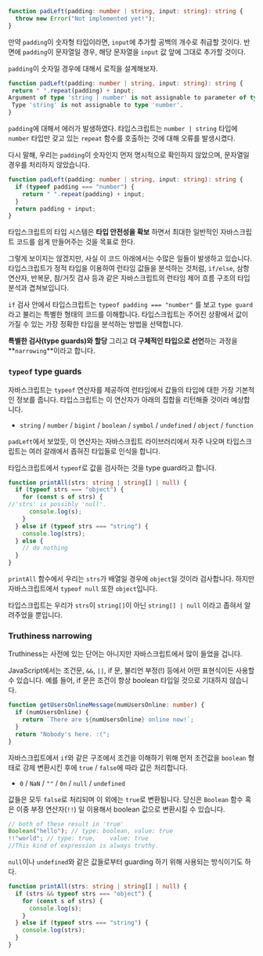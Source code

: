 ```typescript
function padLeft(padding: number | string, input: string): string {
  throw new Error("Not implemented yet!");
}
```

만약 `padding`이 숫자형 타입이라면, `input`에 추가할 공백의 개수로 취급할 것이다. 반면에 `padding`이 문자열일 경우, 해당 문자열을 `input` 값 앞에 그대로 추가할 것이다.

 `padding`이 숫자일 경우에 대해서 로직을 설계해보자.

 ```typescript
function padLeft(padding: number | string, input: string): string {
  return " ".repeat(padding) + input;
Argument of type 'string | number' is not assignable to parameter of type 'number'.
  Type 'string' is not assignable to type 'number'.
}
```

`padding`에 대해서 에러가 발생하였다. 타입스크립트는 `number | string` 타입에 `number` 타입만 갖고 있는 `repeat` 함수를 호출하는 것에 대해 오류를 발생시켰다.

다시 말해, 우리는 `padding`이 숫자인지 먼저 명시적으로 확인하지 않았으며, 문자열일 경우를 처리하지 않았습니다.

```typescript
function padLeft(padding: number | string, input: string): string {
  if (typeof padding === "number") {
    return " ".repeat(padding) + input;
  }
  return padding + input;
}
```

타입스크립트의 타입 시스템은 **타입 안전성을 확보** 하면서 최대한 일반적인 자바스크립트 코드를 쉽게 만들어주는 것을 목표로 한다.

그렇게 보이지는 않겠지만, 사실 이 코드 아래에서는 수많은 일들이 발생하고 있습니다. 타입스크립트가 정적 타입을 이용하여 런타임 값들을 분석하는 것처럼, `if/else`, 삼항 연산자, 반복문, 참/거짓 검사 등과 같은 자바스크립트의 런타임 제어 흐름 구조의 타입 분석과 겹쳐보입니다.

`if` 검사 안에서 타입스크립트는 `typeof padding === "number"` 를 보고 `type guard`라고 불리는 특별한 형태의 코드를 이해합니다. 타입스크립트는 주어진 상황에서 값이 가질 수 있는 가장 정확한 타입을 분석하는 방법을 선택합니다.

**특별한 검사(type guards)와 할당** 그리고 **더 구체적인 타입으로 선언**하는 과정을 **`narrowing`**이라고 합니다.

### `typeof` type guards

자바스크립트는 `typeof` 연산자를 제공하여 런타임에서 값들의 타입에 대한 가장 기본적인 정보를 줍니다. 타입스크립트는 이 연산자가 아래의 집합을 리턴해줄 것이라 예상합니다.

- `string` / `number` / `bigint` / `boolean` / `symbol` / `undefined` / `object` / `function`

`padLeft`에서 보았듯, 이 연산자는 자바스크립트 라이브러리에서 자주 나오며 타입스크립트는 여러 갈래에서 좁혀진 타입들로 인식을 합니다.

타입스크립트에서 `typeof`로 값을 검사하는 것을 type guard라고 합니다.

```typescript
function printAll(strs: string | string[] | null) {
  if (typeof strs === "object") {
    for (const s of strs) {
//'strs' is possibly 'null'.
      console.log(s);
    }
  } else if (typeof strs === "string") {
    console.log(strs);
  } else {
    // do nothing
  }
}
```

`printAll` 함수에서 우리는 `strs`가 배열일 경우에 `object`일 것이라 검사합니다. 하지만 자바스크립트에서 `typeof null` 또한 `object`입니다.

타입스크립트는 우리가 `strs`이 `string[]`이 아닌 `string[] | null` 이라고 좁혀서 알려주었을 뿐입니다.

### Truthiness narrowing

Truthiness는 사전에 있는 단어는 아니지만 자바스크립트에서 많이 들었을 겁니다.

JavaScript에서는 조건문, `&&`, `||`, if 문, 불리언 부정(!) 등에서 어떤 표현식이든 사용할 수 있습니다. 예를 들어, if 문은 조건이 항상 boolean 타입일 것으로 기대하지 않습니다.

```typescript
function getUsersOnlineMessage(numUsersOnline: number) {
  if (numUsersOnline) {
    return `There are ${numUsersOnline} online now!`;
  }
  return "Nobody's here. :(";
}
```

자바스크립트에서 `if`와 같은 구조에서 조건을 이해하기 위해 먼저 조건값을 `boolean` 형태로 강제 변환시킨 후에 `true` / `false`에 따라 값은 처리합니다.

- `0` / `NaN` / `""` / `0n` / `null` / `undefined` 

값들은 모두 `false`로 처리되며 이 외에는 `true`로 변환됩니다. 당신은 `Boolean` 함수 혹은 이중 부정 연산자(`!!`) 일 이용해서 boolean 값으로 변환시킬 수 있습니다.

```typescript
// both of these result in 'true'
Boolean("hello"); // type: boolean, value: true
!!"world"; // type: true,    value: true
//This kind of expression is always truthy.
```

`null`이나 `undefined`와 같은 값들로부터 guarding 하기 위해 사용되는 방식이기도 하다.

```typescript
function printAll(strs: string | string[] | null) {
  if (strs && typeof strs === "object") {
    for (const s of strs) {
      console.log(s);
    }
  } else if (typeof strs === "string") {
    console.log(strs);
  }
}
```

